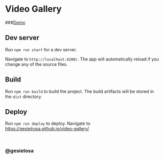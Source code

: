 # Video Gallery

###[Demo](https://gesielrosa.github.io/video-gallery/)

## Dev server

Run `npm run start` for a dev server.

Navigate to `http://localhost:4200/`. The app will automatically reload if you change any of the source files.

## Build

Run `npm run build` to build the project. The build artifacts will be stored in the `dist` directory.

## Deploy

Run `npm run deploy` to deploy. Navigate to https://gesielrosa.github.io/video-gallery/

<br>

### @gesielosa
